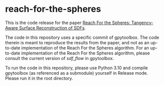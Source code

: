 # reach-for-the-spheres

This is the code release for the paper [Reach For the Spheres:
Tangency-Aware Surface Reconstruction of SDFs](https://odedstein.com/projects/reach-for-the-spheres/).

The code in this repository uses a specific commit of gpytoolbox.
The code therein is meant to reproduce the results from the paper, and not as an up-to-date implementation of the Reach For the Spheres algorithm.
For an up-to-date implementation of the Reach For the Spheres algorithm, please consult the current version of _sdf_flow_ in gpytoolbox.

To run the code in this repository, please use Python 3.10 and compile gpytoolbox (as referenced 
as a submodule) yourself in Release mode.
Please run it in the root directory.
